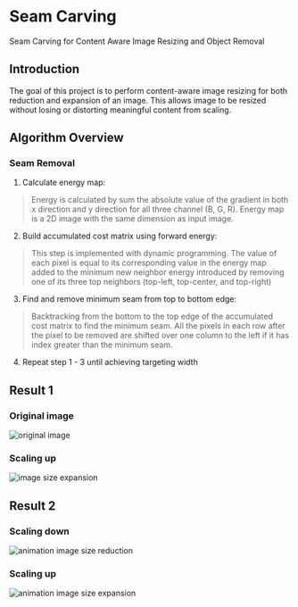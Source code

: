 # Seam Carving
Seam Carving for Content Aware Image Resizing and Object Removal

## Introduction
The goal of this project is to perform content-aware image resizing for both reduction and expansion of an image. This allows image to be resized without losing or distorting meaningful content from scaling.

## Algorithm Overview
### Seam Removal

1. Calculate energy map: 
>Energy is calculated by sum the absolute value of the gradient in both x direction and y direction for all three channel (B, G, R). Energy map is a 2D image with the same dimension as input image.

2. Build accumulated cost matrix using forward energy: 
>This step is implemented with dynamic programming. The value of each pixel is equal to its corresponding value in the energy map added to the minimum new neighbor energy introduced by removing one of its three top neighbors (top-left, top-center, and top-right)


3. Find and remove minimum seam from top to bottom edge: 
>Backtracking from the bottom to the top edge of the accumulated cost matrix to find the minimum seam. All the pixels in each row after the pixel to be removed are shifted over one column to the left if it has index greater than the minimum seam.

4. Repeat step 1 - 3 until achieving targeting width 

## Result 1
### Original image
![original image](https://github.com/vivianhylee/seam-carving/raw/master/example/image6.jpg)

### Scaling up 
![image size expansion](https://github.com/vivianhylee/seam-carving/raw/master/example/image17_result.png)

## Result 2
### Scaling down
![animation image size reduction](https://github.com/vivianhylee/seam-carving/raw/master/example/image05_video.gif)

### Scaling up 
![animation image size expansion](https://github.com/vivianhylee/seam-carving/raw/master/example/image7_video.gif)

